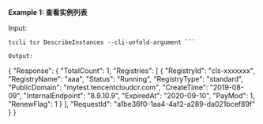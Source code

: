**Example 1: 查看实例列表**



Input: 

```
tccli tcr DescribeInstances --cli-unfold-argument ```

Output: 
```
{
    "Response": {
        "TotalCount": 1,
        "Registries": [
            {
                "RegistryId": "cls-xxxxxxx",
                "RegistryName": "aaa",
                "Status": "Running",
                "RegistryType": "standard",
                "PublicDomain": "mytest.tencentcloudcr.com",
                "CreateTime": "2019-08-09",
                "InternalEndpoint": "8.9.10.9",
                "ExpiredAt": "2020-09-10",
                "PayMod": 1,
                "RenewFlag": 1
            }
        ],
        "RequestId": "a1be36f0-1aa4-4af2-a289-da021bcef89f"
    }
}
```


